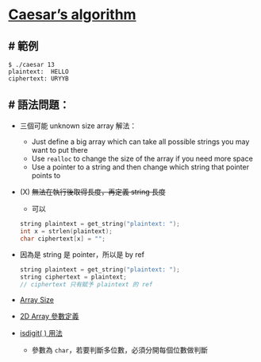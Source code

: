 # [Caesar’s algorithm](https://cs50.harvard.edu/x/2021/psets/2/caesar/#caesar)

## # 範例

```shell
$ ./caesar 13
plaintext:  HELLO
ciphertext: URYYB
```

## # 語法問題：

- 三個可能 unknown size array 解法：

  - Just define a big array which can take all possible strings you may want to put there
  - Use `realloc` to change the size of the array if you need more space
  - Use a pointer to a string and then change which string that pointer points to

- (X) ~~無法在執行後取得長度，再定義 string 長度~~

  - 可以

  ```c
  string plaintext = get_string("plaintext: ");
  int x = strlen(plaintext);
  char ciphertext[x] = "";
  ```

- 因為是 string 是 pointer，所以是 by ref

  ```c
  string plaintext = get_string("plaintext: ");
  string ciphertext = plaintext;
  // ciphertext 只有賦予 plaintext 的 ref
  ```

- [Array Size](https://stackoverflow.com/questions/37538/how-do-i-determine-the-size-of-my-array-in-c)

- [2D Array 參數定義](https://stackoverflow.com/questions/3911400/how-to-pass-2d-array-matrix-in-a-function-in-c)

- [isdigit( ) 用法](https://stackoverflow.com/questions/20335977/isalpha-and-isdigit-always-return-0)

  - 參數為 `char`，若要判斷多位數，必須分開每個位數做判斷
